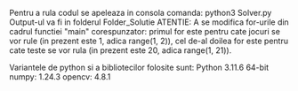 Pentru a rula codul se apeleaza in consola comanda: python3 Solver.py
Output-ul va fi in folderul Folder_Solutie 
ATENTIE: A se modifica for-urile din cadrul functiei "main" corespunzator: primul for este pentru cate jocuri se vor rule (in prezent este 1, adica range(1, 2)), cel de-al doilea for este pentru cate teste se vor rula (in prezent este 20, adica range(1, 21)).

Variantele de python si a bibliotecilor folosite sunt:
Python 3.11.6 64-bit
numpy: 1.24.3
opencv: 4.8.1